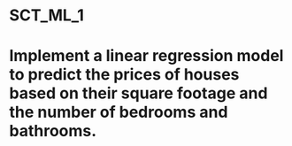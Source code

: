 # SCT_ML_1
# Implement a linear regression model to predict the prices of houses based on their square footage and the number of bedrooms and bathrooms.
